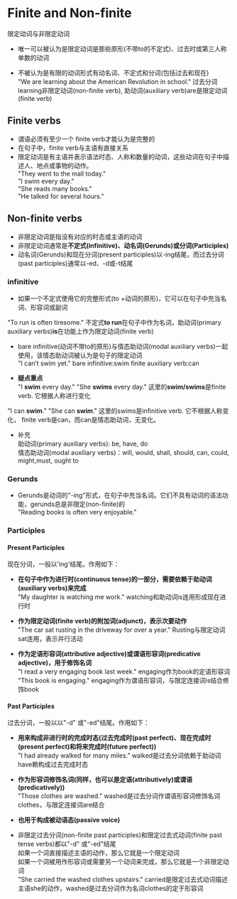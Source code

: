 # Finite and Non-finite
限定动词与非限定动词  
* 唯一可以被认为是限定动词是那些原形(不带to的不定式)、过去时或第三人称单数的动词
  
* 不被认为是有限的动词形式有动名词、不定式和分词(包括过去和现在)  
"We are learning about the American Revolution in school."  过去分词learning非限定动词(non-finite verb), 助动词(auxiliary verb)are是限定动词(finite verb)


## Finite verbs
* 谓语必须有至少一个 finite verb才能认为是完整的
* 在句子中，finite verb与主语有直接关系
* 限定动词是有主语并表示语法时态、人称和数量的动词，这些动词在句子中描述人、地点或事物的动作。  
"They went to the mall today."  
"I swim every day."  
"She reads many books."  
"He talked for several hours."  


## Non-finite verbs
* 非限定动词是指没有对应的时态或主语的动词  
* 非限定动词通常是**不定式(infinitive)、动名词(Gerunds)或分词(Participles)**    
* 动名词(Gerunds)和现在分词(present participles)以-ing结尾，而过去分词(past participles)通常以-ed、-d或-t结尾  


### infinitive
* 如果一个不定式使用它的完整形式(to +动词的原形)，它可以在句子中充当名词、形容词或副词  

"To run is often tiresome." 不定式**to run**在句子中作为名词，助动词(primary auxiliary verbs)**is**在功能上作为限定动词(finite verb)

* bare infinitive(动词不带to的原形)与情态助动词(modal auxiliary verbs)一起使用，该情态助动词被认为是句子的限定动词  
"I can’t swim yet."  bare infinitive:swim   finite auxiliary verb:can 

* **疑点重点**  
"I **swim** every day." "She **swims** every day." 这里的**swim/swims**是finite verb. 它根据人称进行变化  

"I can **swim**." "She can **swim**." 这里的swims是infinitive verb. 它不根据人称变化， finite verb是can，而can是情态助动词，无变化。

* 补充  
助动词(primary auxiliary verbs): be, have, do  
情态助动词(modal auxiliary verbs)：will, would, shall, should, can, could, might,must, ought to

### Gerunds
* Gerunds是动词的"-ing"形式，在句子中充当名词。它们不具有动词的语法功能，gerunds总是非限定(non-finite)的  
"Reading books is often very enjoyable."


### Participles
#### Present Participles 
现在分词，一般以'ing'结尾。作用如下：    
* **在句子中作为进行时(continuous tense)的一部分，需要依赖于助动词(auxiliary verbs)来完成**    
"My daughter is watching me work."  watching和助动词is连用形成现在进行时  

* **作为限定动词(finite verb)的附加词(adjunct)，表示次要动作**  
"The car sat rusting in the driveway for over a year." Rusting与限定动词sat连用，表示并行活动

* **作为定语形容词(attributive adjective)或谓语形容词(predicative adjective)，用于修饰名词**    
"I read a very engaging book last week." engaging作为book的定语形容词  
"This book is engaging." engaging作为谓语形容词，与限定连接词is结合修饰book

#### Past Participles   
过去分词，一般以以"-d" 或"-ed"结尾。作用如下：  
* **用来构成非进行时的完成时态(过去完成时(past perfect)、现在完成时(present perfect)和将来完成时(future perfect))**    
"I had already walked for many miles." walked是过去分词依赖于助动词have赖构成过去完成时态 

* **作为形容词修饰名词(同样，也可以是定语(attributively)或谓语(predicatively))**  
"Those clothes are washed." washed是过去分词作谓语形容词修饰名词clothes，与限定连接词are结合  

* **也用于构成被动语态(passive voice)**  

* 非限定过去分词(non-finite past participles)和限定过去式动词(finite past tense verbs)都以"-d" 或"-ed"结尾  
如果一个词直接描述主语的动作，那么它就是一个限定动词  
如果一个词被用作形容词或需要另一个动词来完成，那么它就是一个非限定动词   
"She carried the washed clothes upstairs." carried是限定过去式动词描述主语she的动作，washed是过去分词作为名词clothes的定于形容词
    